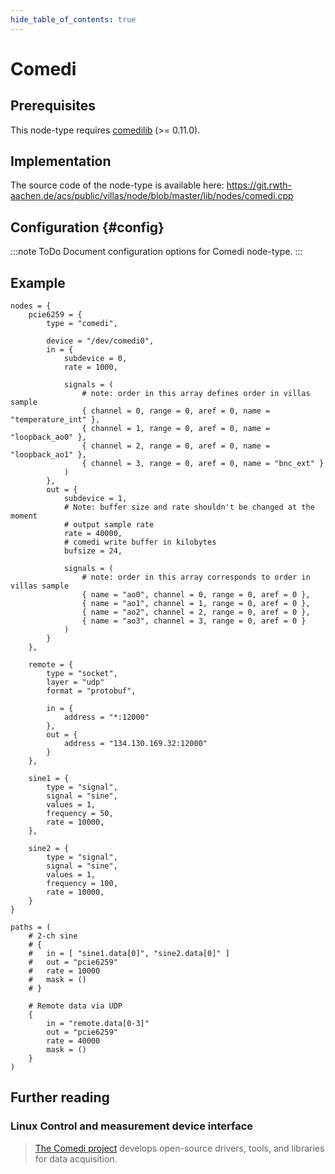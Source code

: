 ```yaml
---
hide_table_of_contents: true
---
```


# Comedi

## Prerequisites

This node-type requires [comedilib](http://comedi.org) (>= 0.11.0).

## Implementation

The source code of the node-type is available here:
https://git.rwth-aachen.de/acs/public/villas/node/blob/master/lib/nodes/comedi.cpp

## Configuration {#config}

:::note ToDo
Document configuration options for Comedi node-type.
:::

## Example

``` url="external/node/etc/examples/nodes/comedi.conf" title="node/etc/examples/nodes/comedi.conf"
nodes = {
	pcie6259 = {
		type = "comedi",

		device = "/dev/comedi0",
		in = {
			subdevice = 0,
			rate = 1000,
			
			signals = (
				# note: order in this array defines order in villas sample
				{ channel = 0, range = 0, aref = 0, name = "temperature_int" },
				{ channel = 1, range = 0, aref = 0, name = "loopback_ao0" },
				{ channel = 2, range = 0, aref = 0, name = "loopback_ao1" },
				{ channel = 3, range = 0, aref = 0, name = "bnc_ext" }
			)
		},
		out = {
			subdevice = 1,
			# Note: buffer size and rate shouldn't be changed at the moment
			# output sample rate
			rate = 40000,
			# comedi write buffer in kilobytes
			bufsize = 24,
			
			signals = (
				# note: order in this array corresponds to order in villas sample
				{ name = "ao0", channel = 0, range = 0, aref = 0 },
				{ name = "ao1", channel = 1, range = 0, aref = 0 },
				{ name = "ao2", channel = 2, range = 0, aref = 0 },
				{ name = "ao3", channel = 3, range = 0, aref = 0 }
			)
		}
	},

	remote = {
		type = "socket",
		layer = "udp"
		format = "protobuf",
		
		in = {
			address = "*:12000"
		},
		out = {
			address = "134.130.169.32:12000"
		}
	},

	sine1 = {
		type = "signal",
		signal = "sine",
		values = 1,
		frequency = 50,
		rate = 10000,
	},

	sine2 = {
		type = "signal",
		signal = "sine",
		values = 1,
		frequency = 100,
		rate = 10000,
	}
}

paths = (
	# 2-ch sine
	# {
	# 	in = [ "sine1.data[0]", "sine2.data[0]" ]
	# 	out = "pcie6259"
	# 	rate = 10000
	# 	mask = ()
	# }

	# Remote data via UDP
	{
		in = "remote.data[0-3]"
		out = "pcie6259"
		rate = 40000
		mask = ()
	}
)
```

## Further reading

### Linux Control and measurement device interface

> [The Comedi project](http://comedi.org) develops open-source drivers, tools, and libraries for data acquisition.
